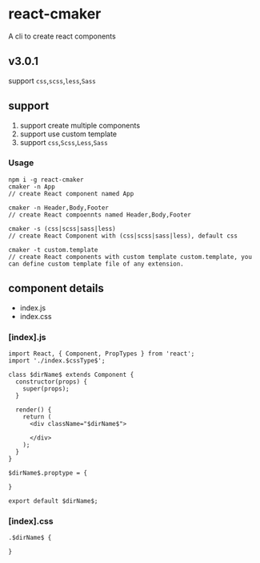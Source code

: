 # react-cmaker

A cli to create react components

## v3.0.1

support `css`,`scss`,`less`,`Sass`

## support

1. support create multiple components
2. support use custom template
3. support `css`,`Scss`,`Less`,`Sass`

### Usage

```
npm i -g react-cmaker
cmaker -n App
// create React component named App

cmaker -n Header,Body,Footer
// create React compoennts named Header,Body,Footer

cmaker -s (css|scss|sass|less)
// create React Component with (css|scss|sass|less), default css

cmaker -t custom.template
// create React components with custom template custom.template, you can define custom template file of any extension.

```

## component details

- index.js
- index.css


### [index].js

```
import React, { Component, PropTypes } from 'react';
import './index.$cssType$';

class $dirName$ extends Component {
  constructor(props) {
    super(props);
  }

  render() {
    return (
      <div className="$dirName$">

      </div>
    );
  }
}

$dirName$.proptype = {

}

export default $dirName$;
```

### [index].css

```
.$dirName$ {

}
```
